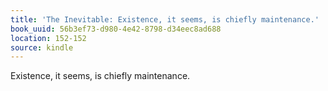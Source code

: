 ```yaml
---
title: 'The Inevitable: Existence, it seems, is chiefly maintenance.'
book_uuid: 56b3ef73-d980-4e42-8798-d34eec8ad688
location: 152-152
source: kindle
---
```


Existence, it seems, is chiefly maintenance.